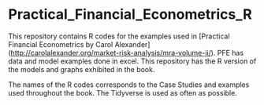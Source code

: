 # Practical_Financial_Econometrics_R
This repository contains R codes for the examples used in [Practical Financial Econometrics by Carol Alexander] (http://carolalexander.org/market-risk-analysis/mra-volume-ii/). PFE has data and model examples done in excel.  This repository has the R version of the models and graphs exhibited in the book.  

The names of the R codes corresponds to the Case Studies and examples used throughout the book.  The Tidyverse is used as often as possible.     

  
